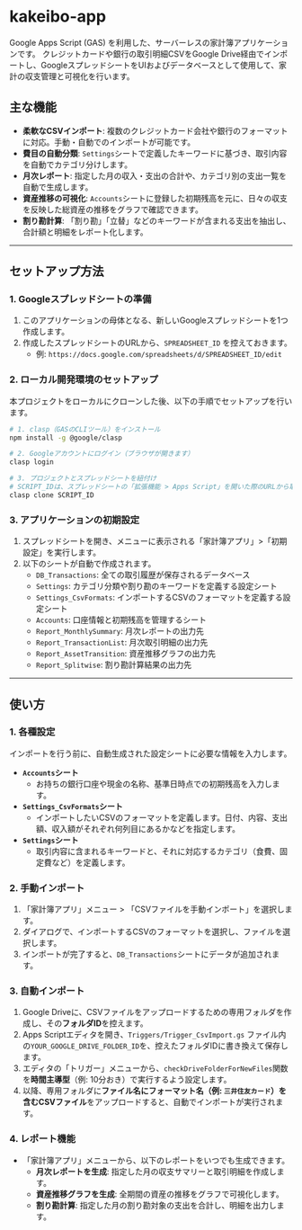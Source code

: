 # kakeibo-app

Google Apps Script (GAS) を利用した、サーバーレスの家計簿アプリケーションです。
クレジットカードや銀行の取引明細CSVをGoogle Drive経由でインポートし、GoogleスプレッドシートをUIおよびデータベースとして使用して、家計の収支管理と可視化を行います。

## 主な機能

-   **柔軟なCSVインポート**: 複数のクレジットカード会社や銀行のフォーマットに対応。手動・自動でのインポートが可能です。
-   **費目の自動分類**: `Settings`シートで定義したキーワードに基づき、取引内容を自動でカテゴリ分けします。
-   **月次レポート**: 指定した月の収入・支出の合計や、カテゴリ別の支出一覧を自動で生成します。
-   **資産推移の可視化**: `Accounts`シートに登録した初期残高を元に、日々の収支を反映した総資産の推移をグラフで確認できます。
-   **割り勘計算**: 「割り勘」「立替」などのキーワードが含まれる支出を抽出し、合計額と明細をレポート化します。

---

## セットアップ方法

### 1. Googleスプレッドシートの準備

1.  このアプリケーションの母体となる、新しいGoogleスプレッドシートを1つ作成します。
2.  作成したスプレッドシートのURLから、`SPREADSHEET_ID` を控えておきます。
    -   例: `https://docs.google.com/spreadsheets/d/SPREADSHEET_ID/edit`

### 2. ローカル開発環境のセットアップ

本プロジェクトをローカルにクローンした後、以下の手順でセットアップを行います。

```bash
# 1. clasp（GASのCLIツール）をインストール
npm install -g @google/clasp

# 2. Googleアカウントにログイン（ブラウザが開きます）
clasp login

# 3. プロジェクトとスプレッドシートを紐付け
# SCRIPT_IDは、スプレッドシートの「拡張機能 > Apps Script」を開いた際のURLから取得
clasp clone SCRIPT_ID
```

### 3. アプリケーションの初期設定

1.  スプレッドシートを開き、メニューに表示される「家計簿アプリ」>「初期設定」を実行します。
2.  以下のシートが自動で作成されます。
    -   `DB_Transactions`: 全ての取引履歴が保存されるデータベース
    -   `Settings`: カテゴリ分類や割り勘のキーワードを定義する設定シート
    -   `Settings_CsvFormats`: インポートするCSVのフォーマットを定義する設定シート
    -   `Accounts`: 口座情報と初期残高を管理するシート
    -   `Report_MonthlySummary`: 月次レポートの出力先
    -   `Report_TransactionList`: 月次取引明細の出力先
    -   `Report_AssetTransition`: 資産推移グラフの出力先
    -   `Report_Splitwise`: 割り勘計算結果の出力先

---

## 使い方

### 1. 各種設定

インポートを行う前に、自動生成された設定シートに必要な情報を入力します。

-   **`Accounts`シート**
    -   お持ちの銀行口座や現金の名称、基準日時点での初期残高を入力します。
-   **`Settings_CsvFormats`シート**
    -   インポートしたいCSVのフォーマットを定義します。日付、内容、支出額、収入額がそれぞれ何列目にあるかなどを指定します。
-   **`Settings`シート**
    -   取引内容に含まれるキーワードと、それに対応するカテゴリ（食費、固定費など）を定義します。

### 2. 手動インポート

1.  「家計簿アプリ」メニュー > 「CSVファイルを手動インポート」を選択します。
2.  ダイアログで、インポートするCSVのフォーマットを選択し、ファイルを選択します。
3.  インポートが完了すると、`DB_Transactions`シートにデータが追加されます。

### 3. 自動インポート

1.  Google Driveに、CSVファイルをアップロードするための専用フォルダを作成し、その**フォルダID**を控えます。
2.  Apps Scriptエディタを開き、`Triggers/Trigger_CsvImport.gs` ファイル内の`YOUR_GOOGLE_DRIVE_FOLDER_ID`を、控えたフォルダIDに書き換えて保存します。
3.  エディタの「トリガー」メニューから、`checkDriveFolderForNewFiles`関数を**時間主導型**（例: 10分おき）で実行するよう設定します。
4.  以降、専用フォルダに**ファイル名にフォーマット名（例: `三井住友カード`）を含むCSVファイル**をアップロードすると、自動でインポートが実行されます。

### 4. レポート機能

-   「家計簿アプリ」メニューから、以下のレポートをいつでも生成できます。
    -   **月次レポートを生成**: 指定した月の収支サマリーと取引明細を作成します。
    -   **資産推移グラフを生成**: 全期間の資産の推移をグラフで可視化します。
    -   **割り勘計算**: 指定した月の割り勘対象の支出を合計し、明細を出力します。